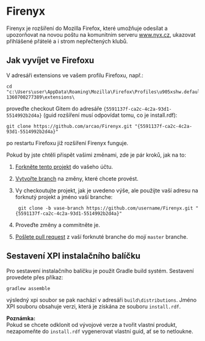 # Firenyx

Firenyx je rozšíření do Mozilla Firefox, které umožňuje odesílat a upozorňovat 
na novou poštu na komunitnim serveru www.nyx.cz, ukazovat přihlášené přátelé a i
strom nepřečtených klubů.

## Jak vyvíjet ve Firefoxu

V adresáři extensions ve vašem profilu Firefoxu, např.:

	cd "c:\Users\user\AppData\Roaming\Mozilla\Firefox\Profiles\u905xshw.default-1360700277389\extensions\

proveďte checkout Gitem do adresáře `{5591137f-ca2c-4c2a-93d1-5514992b2d4a}` (guid
rozšíření musí odpovídat tomu, co je install.rdf):

	git clone https://github.com/arcao/Firenyx.git "{5591137f-ca2c-4c2a-93d1-5514992b2d4a}"

po restartu Firefoxu již rozšíření Firenyx funguje.

Pokud by jste chtěli přispět vašimi změnami, zde je pár kroků, jak na to:

1. [Forkněte tento projekt][fork] do vašeho účtu.
2. [Vytvořte branch][branch] na změny, které chcete provést.
3. Vy checkoutujte projekt, jak je uvedeno výše, ale použijte vaší adresu na forknutý projekt a jméno vaší branche:

		git clone -b vase-branch https://github.com/username/Firenyx.git "{5591137f-ca2c-4c2a-93d1-5514992b2d4a}"

4. Proveďte změny a commitněte je.
5. [Pošlete pull request][pr] z vaší forknuté branche do mojí `master` branche.

[fork]: http://help.github.com/forking/
[branch]: https://help.github.com/articles/creating-and-deleting-branches-within-your-repository
[pr]: http://help.github.com/pull-requests/


## Sestavení XPI instalačního balíčku

Pro sestavení instalačního balíčku je použit Gradle build systém. Sestavení 
provedete přes příkaz:

	gradlew assemble
	
výsledný xpi soubor se pak nachází v adresáři `build\distributions`. Jméno XPI
souboru obsahuje verzi, která je získána ze souboru `install.rdf`.

**Poznámka:**<br>
Pokud se chcete odklonit od vývojové verze a tvořit vlastní produkt, nezapomeňte
do `install.rdf` vygenerovat vlastní guid, ať se to netloukne. 


  
